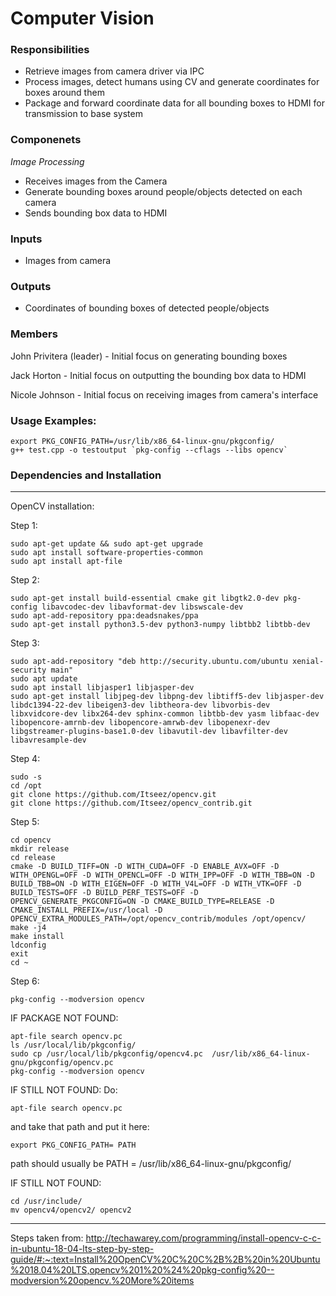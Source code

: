 # Computer Vision

### Responsibilities
- Retrieve images from camera driver via IPC
- Process images, detect humans using CV and generate coordinates for boxes around them
- Package and forward coordinate data for all bounding boxes to HDMI for transmission to base system

### Componenets
*Image Processing*
- Receives images from the Camera
- Generate bounding boxes around people/objects detected on each camera
- Sends bounding box data to HDMI

### Inputs
- Images from camera

### Outputs
- Coordinates of bounding boxes of detected people/objects

### Members
John Privitera (leader) - Initial focus on generating bounding boxes

Jack Horton - Initial focus on outputting the bounding box data to HDMI

Nicole Johnson - Initial focus on receiving images from camera's interface

### Usage Examples:

```
export PKG_CONFIG_PATH=/usr/lib/x86_64-linux-gnu/pkgconfig/
g++ test.cpp -o testoutput `pkg-config --cflags --libs opencv`
```

### Dependencies and Installation

----------------------------------------------------------------------------------------------------------------------------------------------------------------------
OpenCV installation:

Step 1:
```
sudo apt-get update && sudo apt-get upgrade
sudo apt install software-properties-common
sudo apt install apt-file
```
Step 2:
```
sudo apt-get install build-essential cmake git libgtk2.0-dev pkg-config libavcodec-dev libavformat-dev libswscale-dev
sudo apt-add-repository ppa:deadsnakes/ppa
sudo apt-get install python3.5-dev python3-numpy libtbb2 libtbb-dev
```
Step 3:
```
sudo apt-add-repository "deb http://security.ubuntu.com/ubuntu xenial-security main"
sudo apt update
sudo apt install libjasper1 libjasper-dev
sudo apt-get install libjpeg-dev libpng-dev libtiff5-dev libjasper-dev libdc1394-22-dev libeigen3-dev libtheora-dev libvorbis-dev libxvidcore-dev libx264-dev sphinx-common libtbb-dev yasm libfaac-dev libopencore-amrnb-dev libopencore-amrwb-dev libopenexr-dev libgstreamer-plugins-base1.0-dev libavutil-dev libavfilter-dev libavresample-dev
```

Step 4:
```
sudo -s
cd /opt
git clone https://github.com/Itseez/opencv.git
git clone https://github.com/Itseez/opencv_contrib.git
```
Step 5:
```
cd opencv
mkdir release
cd release
cmake -D BUILD_TIFF=ON -D WITH_CUDA=OFF -D ENABLE_AVX=OFF -D WITH_OPENGL=OFF -D WITH_OPENCL=OFF -D WITH_IPP=OFF -D WITH_TBB=ON -D BUILD_TBB=ON -D WITH_EIGEN=OFF -D WITH_V4L=OFF -D WITH_VTK=OFF -D BUILD_TESTS=OFF -D BUILD_PERF_TESTS=OFF -D OPENCV_GENERATE_PKGCONFIG=ON -D CMAKE_BUILD_TYPE=RELEASE -D CMAKE_INSTALL_PREFIX=/usr/local -D OPENCV_EXTRA_MODULES_PATH=/opt/opencv_contrib/modules /opt/opencv/
make -j4
make install
ldconfig
exit
cd ~
```
Step 6:
```
pkg-config --modversion opencv
```
IF PACKAGE NOT FOUND:
```
apt-file search opencv.pc
ls /usr/local/lib/pkgconfig/
sudo cp /usr/local/lib/pkgconfig/opencv4.pc  /usr/lib/x86_64-linux-gnu/pkgconfig/opencv.pc
pkg-config --modversion opencv
```
IF STILL NOT FOUND:
Do:
```
apt-file search opencv.pc
```
and take that path and put it here:
```
export PKG_CONFIG_PATH= PATH
```
path should usually be PATH = /usr/lib/x86_64-linux-gnu/pkgconfig/

IF STILL NOT FOUND:
```
cd /usr/include/
mv opencv4/opencv2/ opencv2
```

----------------------------------------------------------------------------------------------------------------------------------------------------------------------
Steps taken from: http://techawarey.com/programming/install-opencv-c-c-in-ubuntu-18-04-lts-step-by-step-guide/#:~:text=Install%20OpenCV%20C%20C%2B%2B%20in%20Ubuntu%2018.04%20LTS,opencv%201%20%24%20pkg-config%20--modversion%20opencv.%20More%20items


